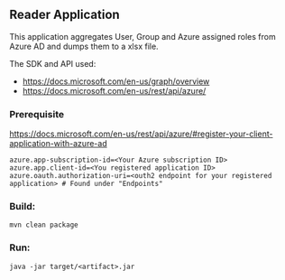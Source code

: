 ## Reader Application
This application aggregates User, Group and Azure assigned roles from Azure AD and dumps them to a xlsx file.

The SDK and API used:
* https://docs.microsoft.com/en-us/graph/overview
* https://docs.microsoft.com/en-us/rest/api/azure/

### Prerequisite
https://docs.microsoft.com/en-us/rest/api/azure/#register-your-client-application-with-azure-ad
```
azure.app-subscription-id=<Your Azure subscription ID>
azure.app.client-id=<You registered application ID>
azure.oauth.authorization-uri=<outh2 endpoint for your registered application> # Found under "Endpoints"
```

### Build:
```
mvn clean package
```

### Run:
```
java -jar target/<artifact>.jar
```